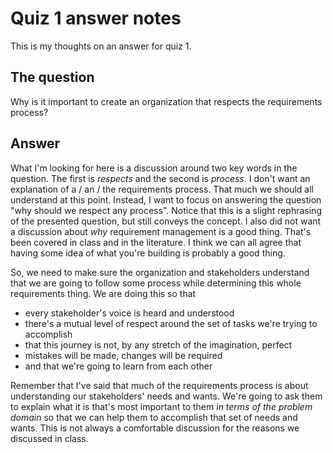 # Quiz 1 answer notes

This is my thoughts on an answer for quiz 1.

## The question

Why is it important to create an organization that respects the requirements process?

## Answer

What I'm looking for here is a discussion around two key words in the question. The
first is _respects_ and the second is _process_. I don't want an explanation of a / an / the
requirements process. That much we should all understand at this point. Instead, I want
to focus on answering the question "why should we respect any process". Notice that this
is a slight rephrasing of the presented question, but still conveys the concept. I also
did not want a discussion about _why_ requirement management is a good thing. That's
been covered in class and in the literature. I think we can all agree that having some
idea of what you're building is probably a good thing.

So, we need to make sure the organization and stakeholders understand that we are going
to follow some process while determining this whole requirements thing. We are doing this
so that

* every stakeholder's voice is heard and understood
* there's a mutual level of respect around the set of tasks we're trying to accomplish
* that this journey is not, by any stretch of the imagination, perfect
* mistakes will be made, changes will be required
* and that we're going to learn from each other

Remember that I've said that much of the requirements process is about understanding
our stakeholders' needs and wants. We're going to ask them to explain what it is that's
most important to them _in terms of the problem domain_ so that we can help them to
accomplish that set of needs and wants. This is not always a comfortable discussion for
the reasons we discussed in class.